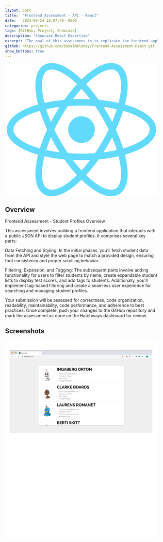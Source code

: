 ```yaml
---
layout: post
title:  "Frontend Assessment - API - React"
date:   2023-09-24 16:07:48 -0500
categories: projects
tags: [GitHub, Project, Showcase]
description: "Showcase React Expertise"
excerpt: "The goal of this assessment is to replicate the frontend application provided in the guidelines. The application is to be developed either using a frontend framework (React.js, Vue.js, etc.) ( in this example React was used) or plain Javascript, HTML, and CSS. The application's main purpose is to fetch and present student profiles from a public API, allowing for data manipulation and interactivity."
github: https://github.com/DonalMoloney/Frontend-Assessment-React.git
show_buttons: true
---
```


![React ](/images/react-icon.png)
## Overview

Frontend Assessment - Student Profiles Overview

This assessment involves building a frontend application that interacts with a public JSON API to display student profiles. It comprises several key parts:

Data Fetching and Styling: In the initial phases, you'll fetch student data from the API and style the web page to match a provided design, ensuring font consistency and proper scrolling behavior.

Filtering, Expansion, and Tagging: The subsequent parts involve adding functionality for users to filter students by name, create expandable student lists to display test scores, and add tags to students. Additionally, you'll implement tag-based filtering and create a seamless user experience for searching and managing student profiles.

Your submission will be assessed for correctness, code organization, readability, maintainability, code performance, and adherence to best practices. Once complete, push your changes to the GitHub repository and mark the assessment as done on the Hatchways dashboard for review.

## Screenshots


![Filter ](/images/filter.png)
